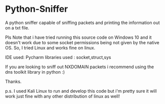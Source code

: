# Python-Sniffer

A python sniffer capable of sniffing packets and printing the information out on a txt file.

Pls Note that i have tried running this source code on Windows 10 and it doesn't work due to some socket permissions being not given
by the native OS. So, I tried Linux and works fine on linux.

IDE used: Pycharm
libraries used : socket,struct,sys

If you are looking to sniff out NXDOMAIN packets i recommend using the dns toolkit library in python  :) 

Thanks.

p.s. I used Kali Linux to run and develop this code but i'm pretty sure it will work just fine with any other distribution of linux 
as well! 
